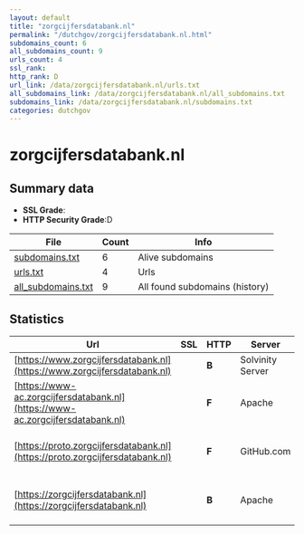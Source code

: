 ```yaml
---
layout: default
title: "zorgcijfersdatabank.nl"
permalink: "/dutchgov/zorgcijfersdatabank.nl.html"
subdomains_count: 6
all_subdomains_count: 9
urls_count: 4
ssl_rank: 
http_rank: D
url_link: /data/zorgcijfersdatabank.nl/urls.txt
all_subdomains_link: /data/zorgcijfersdatabank.nl/all_subdomains.txt
subdomains_link: /data/zorgcijfersdatabank.nl/subdomains.txt
categories: dutchgov
---
```



# zorgcijfersdatabank.nl
## Summary data


 - **SSL Grade**:
 - **HTTP Security Grade**:D


| File       | Count | Info |
|------------|-------|------|
|[subdomains.txt](/data/zorgcijfersdatabank.nl/subdomains.txt)|6|Alive subdomains|
|[urls.txt](/data/zorgcijfersdatabank.nl/urls.txt)|4|Urls|
|[all_subdomains.txt](/data/zorgcijfersdatabank.nl/all_subdomains.txt)|9|All found subdomains (history)|


## Statistics


| Url | SSL | HTTP | Server | Cookie | HSTS | CORS | CTO | CSP | XFO | XXP | RP |FP| Tech |Title |
|--------|-------|-------|------|------|------|------|------|------|------|------|------|------|------|------|
|[https://www.zorgcijfersdatabank.nl](https://www.zorgcijfersdatabank.nl)| | **B**|Solvinity Server|:white_check_mark: |:white_check_mark: | | |:warning: | | :white_check_mark: | :white_check_mark: | |HSTS|Zorgcijfersdatab...|
|[https://www-ac.zorgcijfersdatabank.nl](https://www-ac.zorgcijfersdatabank.nl)| | **F**|Apache| | | | | | | | :white_check_mark: | |Apache HTTP Server Basic|401 Unauthorized|
|[https://proto.zorgcijfersdatabank.nl](https://proto.zorgcijfersdatabank.nl)| | **F**|GitHub.com| | | :warning:| | | | | :white_check_mark: | |Fastly GitHub Pages Varnish|Home|
|[https://zorgcijfersdatabank.nl](https://zorgcijfersdatabank.nl)| | **B**|Apache|:white_check_mark: |:white_check_mark: | | |:warning: | | :white_check_mark: | :white_check_mark: | |Apache HTTP Server HSTS|301 Moved Perman...|


